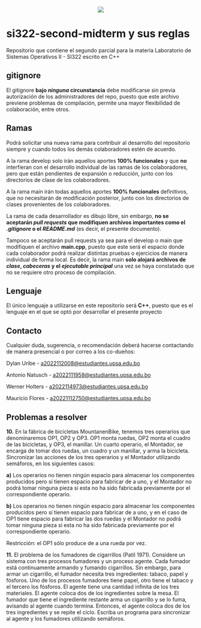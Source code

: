 
<br />
<div align ="center">
  <a href="https://virtual.upsa.edu.bo/">
    <img src ="https://virtual.upsa.edu.bo/pluginfile.php/1/theme_lambda/logo/1708129513/logo%20UPSA-universidad-03.png">
  </a>
</div>

# si322-second-midterm y sus reglas
Repositorio que contiene el segundo parcial para la materia Laboratorio de Sistemas Operativos II - SI322 escrito en C++

## gitignore
El gitignore **bajo _ninguna_ circunstancia** debe modificarse sin previa autorización de los administradores del repo,
puesto que este archivo previene problemas de compilación, permite una mayor flexibilidad de colaboración,
entre otros.

## Ramas 
Podrá solicitar una nueva rama para contribuir al desarrollo del repositorio siempre
y cuando todos los demás colaboradores estén de acuerdo.

A la rama develop solo irán aquellos aportes **100% funcionales** y que **no** interfieran con el desarrollo
individual de las ramas de los colaboradores, pero que están pendientes de expansión o reducción, junto
con los directorios de clase de los colaboradores.

A la rama main irán todas aquellos aportes **100% funcionales** definitivos, que no necesitarán de 
modificación posterior, junto con los directorios de clases provenientes de los colaboradores.

La rama de cada desarrollador es dibujo libre, sin embargo, **no se aceptarán _pull requests_ que modifiquen
archivos importantes como el _.gitignore_ o el _README.md_** (es decir, el presente documento).

Tampoco se aceptarán pull requests ya sea para el develop o main que modifiquen el archivo **main.cpp**,
puesto que este será el espacio donde cada colaborador podrá realizar distintas pruebas o ejercicios
de manera individual de forma local.
Es decir, la rama main **solo alojará archivos de _clase_, _cabeceras_ y el _ejecutable principal_** una vez se haya constatado que no se requiere otro proceso de compilación.


## Lenguaje
El único lenguaje a utilizarse en este repositorio será **C++**, puesto que es el lenguaje
en el que se optó por desarrollar el presente proyecto

## Contacto
Cualquier duda, sugerencia, o recomendación deberá hacerse contactando de manera presencial o por correo
a los co-dueños:

Dylan Uribe - a2022112008@estudiantes.upsa.edu.bo

Antonio Natusch - a2022111958@estudiantes.upsa.edu.bo

Werner Holters - a2022114973@estudiantes.upsa.edu.bo

Mauricio Flores - a20221112750@estudiantes.upsa.edu.bo

## Problemas a resolver

**10.** En la fábrica de bicicletas MountanenBike, tenemos tres operarios que denominaremos OP1, OP2 y OP3. OP1 monta ruedas, OP2 monta el cuadro de las bicicletas, y OP3, el manillar. Un cuarto operario, el Montador, se encarga de tomar dos ruedas, un cuadro y un manillar, y arma la bicicleta. Sincronizar las acciones de los tres operarios y el Montador utilizando semáforos, en los siguientes casos:

**a)** Los operarios no tienen ningún espacio para almacenar los componentes producidos pero sí tienen espacio para fabricar de a uno, y el Montador no podrá tomar ninguna pieza si esta no ha sido fabricada previamente por el correspondiente operario.

**b)** Los operarios no tienen ningún espacio para almacenar los componentes producidos pero sí tienen espacio para fabricar de a uno, y en el caso de OP1 tiene espacio para fabricar las dos ruedas y el Montador no podrá tomar ninguna pieza si esta no ha sido fabricada previamente por el correspondiente operario.

Restricción: el OP1 sólo produce de a una rueda por vez.

**11.** El problema de los fumadores de cigarrillos (Patil 1971). Considere un sistema con tres procesos fumadores y un proceso agente. Cada fumador está continuamente armando y fumando cigarrillos. Sin embargo, para armar un cigarrillo, el fumador necesita tres ingredientes: tabaco, papel y fósforos. Uno de los procesos fumadores tiene papel, otro tiene el tabaco y el tercero los fósforos. El agente tiene una cantidad infinita de los tres materiales. El agente coloca dos de los ingredientes sobre la mesa. El fumador que tiene el ingrediente restante arma un cigarrillo y se lo fuma, avisando al agente cuando termina. Entonces, el agente coloca dos de los tres ingredientes y se repite el ciclo. Escriba un programa para sincronizar al agente y los fumadores utilizando semáforos.

